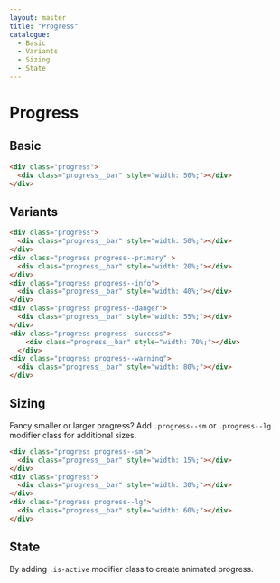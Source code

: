 ```yaml
---
layout: master
title: "Progress"
catalogue:
  - Basic
  - Variants
  - Sizing
  - State
---
```


# Progress

## Basic

<div class="progress">
  <div class="progress__bar" style="width: 50%;"></div>
</div>

```html
<div class="progress">
  <div class="progress__bar" style="width: 50%;"></div>
</div>
```

## Variants

<div class="progress progress--primary">
  <div class="progress__bar" style="width: 20%;"></div>
</div>
<div class="progress progress--info">
  <div class="progress__bar" style="width: 30%;"></div>
</div>
<div class="progress">
  <div class="progress__bar" style="width: 40%;"></div>
</div>
<div class="progress progress--danger">
  <div class="progress__bar" style="width: 50%;"></div>
</div>
<div class="progress progress--success">
  <div class="progress__bar" style="width: 60%;"></div>
</div>
<div class="progress progress--warning">
  <div class="progress__bar" style="width: 70%;"></div>
</div>

```html
<div class="progress">
  <div class="progress__bar" style="width: 50%;"></div>
</div>
<div class="progress progress--primary" >
  <div class="progress__bar" style="width: 20%;"></div>
</div>
<div class="progress progress--info">
  <div class="progress__bar" style="width: 40%;"></div>
</div>
<div class="progress progress--danger">
  <div class="progress__bar" style="width: 55%;"></div>
</div>
<div class="progress progress--success">
    <div class="progress__bar" style="width: 70%;"></div>
  </div>
<div class="progress progress--warning">
  <div class="progress__bar" style="width: 80%;"></div>
</div>
```

## Sizing
Fancy smaller or larger progress? Add `.progress--sm` or `.progress--lg` modifier class for additional sizes.

<div class="u-mb-15">
  <div class="progress progress--sm">
    <div class="progress__bar" style="width: 15%;"></div>
  </div>
  <div class="progress">
    <div class="progress__bar" style="width: 30%;"></div>
  </div>
  <div class="progress progress--lg">
    <div class="progress__bar" style="width: 60%;"></div>
  </div>
</div>

```html
<div class="progress progress--sm">
  <div class="progress__bar" style="width: 15%;"></div>
</div>
<div class="progress">
  <div class="progress__bar" style="width: 30%;"></div>
</div>
<div class="progress progress--lg">
  <div class="progress__bar" style="width: 60%;"></div>
</div>
```

## State
By adding `.is-active` modifier class to create animated progress.

<div class="progress is-active">
  <div class="progress__bar" style="width: 60%;"></div>
</div>
